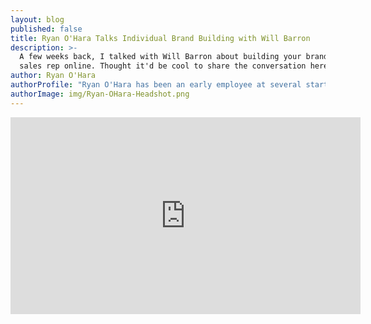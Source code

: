 ```yaml
---
layout: blog
published: false
title: Ryan O'Hara Talks Individual Brand Building with Will Barron
description: >-
  A few weeks back, I talked with Will Barron about building your brand as a
  sales rep online. Thought it'd be cool to share the conversation here.
author: Ryan O'Hara
authorProfile: "Ryan O'Hara has been an early employee at several startups helping them with marketing and prospecting tactics, including Dyn who was acquired by Oracle for $600+ million in 2016. He's had prospecting campaigns featured in Fortune, Mashable, and TheNextWeb. Ryan specializes in branding, business development, prospecting, and coaching people on how to make good digital first impressions. He also mentors two accelerators, The Iron Yard and The Alpha Loft, and hosts The Prospecting Podcast.\_"
authorImage: img/Ryan-OHara-Headshot.png
---
```

<iframe width="560" height="315" src="https://www.youtube.com/embed/aFusxnrnmik" frameborder="0" allow="accelerometer; autoplay; encrypted-media; gyroscope; picture-in-picture" allowfullscreen></iframe>

